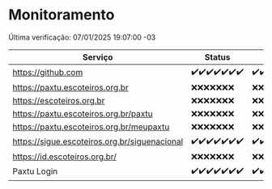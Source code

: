 # Monitoramento

Última verificação: 07/01/2025 19:07:00 -03

|Serviço|Status|Últimas 24h|
|---|---|---|
|https://github.com|<span title="2024-12-31: OK=23">✔️</span><span title="2025-01-01: OK=23">✔️</span><span title="2025-01-02: OK=23">✔️</span><span title="2025-01-03: OK=23">✔️</span><span title="2025-01-04: OK=23">✔️</span><span title="2025-01-05: OK=23">✔️</span><span title="2025-01-06: OK=21">✔️</span>|<span title="06/01/2025 19:07:00 -03 : 200">✔️</span><span title="06/01/2025 20:08:00 -03 : 200">✔️</span><span title="06/01/2025 21:41:00 -03 : 200">✔️</span><span title="06/01/2025 23:11:00 -03 : 200">✔️</span><span title="07/01/2025 00:16:00 -03 : 200">✔️</span><span title="07/01/2025 01:10:00 -03 : 200">✔️</span><span title="07/01/2025 02:08:00 -03 : 200">✔️</span><span title="07/01/2025 03:12:00 -03 : 200">✔️</span><span title="07/01/2025 04:08:00 -03 : 200">✔️</span><span title="07/01/2025 05:11:00 -03 : 200">✔️</span><span title="07/01/2025 06:09:00 -03 : 200">✔️</span><span title="07/01/2025 07:09:00 -03 : 200">✔️</span><span title="07/01/2025 08:07:00 -03 : 200">✔️</span><span title="07/01/2025 09:15:00 -03 : 200">✔️</span><span title="07/01/2025 10:16:00 -03 : 200">✔️</span><span title="07/01/2025 12:17:00 -03 : 200">✔️</span><span title="07/01/2025 13:26:00 -03 : 200">✔️</span><span title="07/01/2025 14:07:00 -03 : 200">✔️</span><span title="07/01/2025 15:11:00 -03 : 200">✔️</span><span title="07/01/2025 16:06:00 -03 : 200">✔️</span><span title="07/01/2025 17:09:00 -03 : 200">✔️</span><span title="07/01/2025 18:07:00 -03 : 200">✔️</span><span title="07/01/2025 19:07:00 -03 : 200">✔️</span>|
|https://paxtu.escoteiros.org.br|<span title="2024-12-31: Falhas=23">❌</span><span title="2025-01-01: Falhas=23">❌</span><span title="2025-01-02: Falhas=23">❌</span><span title="2025-01-03: Falhas=23">❌</span><span title="2025-01-04: Falhas=23">❌</span><span title="2025-01-05: Falhas=23">❌</span><span title="2025-01-06: Falhas=21">❌</span>|<span title="06/01/2025 19:07:00 -03 : 403">❌</span><span title="06/01/2025 20:08:00 -03 : 403">❌</span><span title="06/01/2025 21:41:00 -03 : 403">❌</span><span title="06/01/2025 23:11:00 -03 : 403">❌</span><span title="07/01/2025 00:16:00 -03 : 403">❌</span><span title="07/01/2025 01:10:00 -03 : 403">❌</span><span title="07/01/2025 02:08:00 -03 : 403">❌</span><span title="07/01/2025 03:12:00 -03 : 403">❌</span><span title="07/01/2025 04:08:00 -03 : 403">❌</span><span title="07/01/2025 05:11:00 -03 : 403">❌</span><span title="07/01/2025 06:09:00 -03 : 403">❌</span><span title="07/01/2025 07:09:00 -03 : 403">❌</span><span title="07/01/2025 08:07:00 -03 : 403">❌</span><span title="07/01/2025 09:15:00 -03 : 403">❌</span><span title="07/01/2025 10:16:00 -03 : 403">❌</span><span title="07/01/2025 12:17:00 -03 : 403">❌</span><span title="07/01/2025 13:26:00 -03 : 403">❌</span><span title="07/01/2025 14:07:00 -03 : 403">❌</span><span title="07/01/2025 15:11:00 -03 : 403">❌</span><span title="07/01/2025 16:06:00 -03 : 403">❌</span><span title="07/01/2025 17:09:00 -03 : 403">❌</span><span title="07/01/2025 18:07:00 -03 : 403">❌</span><span title="07/01/2025 19:07:00 -03 : 403">❌</span>|
|https://escoteiros.org.br|<span title="2024-12-31: Falhas=23">❌</span><span title="2025-01-01: Falhas=23">❌</span><span title="2025-01-02: Falhas=23">❌</span><span title="2025-01-03: Falhas=23">❌</span><span title="2025-01-04: Falhas=23">❌</span><span title="2025-01-05: Falhas=23">❌</span><span title="2025-01-06: Falhas=21">❌</span>|<span title="06/01/2025 19:07:00 -03 : 403">❌</span><span title="06/01/2025 20:08:00 -03 : 403">❌</span><span title="06/01/2025 21:41:00 -03 : 403">❌</span><span title="06/01/2025 23:11:00 -03 : 403">❌</span><span title="07/01/2025 00:16:00 -03 : 403">❌</span><span title="07/01/2025 01:10:00 -03 : 403">❌</span><span title="07/01/2025 02:08:00 -03 : 403">❌</span><span title="07/01/2025 03:12:00 -03 : 403">❌</span><span title="07/01/2025 04:08:00 -03 : 403">❌</span><span title="07/01/2025 05:11:00 -03 : 403">❌</span><span title="07/01/2025 06:09:00 -03 : 403">❌</span><span title="07/01/2025 07:09:00 -03 : 403">❌</span><span title="07/01/2025 08:07:00 -03 : 403">❌</span><span title="07/01/2025 09:15:00 -03 : 403">❌</span><span title="07/01/2025 10:16:00 -03 : 403">❌</span><span title="07/01/2025 12:17:00 -03 : 403">❌</span><span title="07/01/2025 13:26:00 -03 : 403">❌</span><span title="07/01/2025 14:07:00 -03 : 403">❌</span><span title="07/01/2025 15:11:00 -03 : 403">❌</span><span title="07/01/2025 16:06:00 -03 : 403">❌</span><span title="07/01/2025 17:09:00 -03 : 403">❌</span><span title="07/01/2025 18:07:00 -03 : 403">❌</span><span title="07/01/2025 19:07:00 -03 : 403">❌</span>|
|https://paxtu.escoteiros.org.br/paxtu|<span title="2024-12-31: Falhas=23">❌</span><span title="2025-01-01: Falhas=23">❌</span><span title="2025-01-02: Falhas=23">❌</span><span title="2025-01-03: Falhas=23">❌</span><span title="2025-01-04: Falhas=23">❌</span><span title="2025-01-05: Falhas=23">❌</span><span title="2025-01-06: Falhas=21">❌</span>|<span title="06/01/2025 19:07:00 -03 : 403">❌</span><span title="06/01/2025 20:08:00 -03 : 403">❌</span><span title="06/01/2025 21:41:00 -03 : 403">❌</span><span title="06/01/2025 23:11:00 -03 : 403">❌</span><span title="07/01/2025 00:16:00 -03 : 403">❌</span><span title="07/01/2025 01:10:00 -03 : 403">❌</span><span title="07/01/2025 02:08:00 -03 : 403">❌</span><span title="07/01/2025 03:12:00 -03 : 403">❌</span><span title="07/01/2025 04:08:00 -03 : 403">❌</span><span title="07/01/2025 05:11:00 -03 : 403">❌</span><span title="07/01/2025 06:09:00 -03 : 403">❌</span><span title="07/01/2025 07:09:00 -03 : 403">❌</span><span title="07/01/2025 08:07:00 -03 : 403">❌</span><span title="07/01/2025 09:15:00 -03 : 403">❌</span><span title="07/01/2025 10:16:00 -03 : 403">❌</span><span title="07/01/2025 12:17:00 -03 : 403">❌</span><span title="07/01/2025 13:26:00 -03 : 403">❌</span><span title="07/01/2025 14:07:00 -03 : 403">❌</span><span title="07/01/2025 15:11:00 -03 : 403">❌</span><span title="07/01/2025 16:06:00 -03 : 403">❌</span><span title="07/01/2025 17:09:00 -03 : 403">❌</span><span title="07/01/2025 18:07:00 -03 : 403">❌</span><span title="07/01/2025 19:07:00 -03 : 403">❌</span>|
|https://paxtu.escoteiros.org.br/meupaxtu|<span title="2024-12-31: Falhas=23">❌</span><span title="2025-01-01: Falhas=23">❌</span><span title="2025-01-02: Falhas=23">❌</span><span title="2025-01-03: Falhas=23">❌</span><span title="2025-01-04: Falhas=23">❌</span><span title="2025-01-05: Falhas=23">❌</span><span title="2025-01-06: Falhas=21">❌</span>|<span title="06/01/2025 19:07:00 -03 : 403">❌</span><span title="06/01/2025 20:08:00 -03 : 403">❌</span><span title="06/01/2025 21:41:00 -03 : 403">❌</span><span title="06/01/2025 23:11:00 -03 : 403">❌</span><span title="07/01/2025 00:16:00 -03 : 403">❌</span><span title="07/01/2025 01:10:00 -03 : 403">❌</span><span title="07/01/2025 02:08:00 -03 : 403">❌</span><span title="07/01/2025 03:12:00 -03 : 403">❌</span><span title="07/01/2025 04:08:00 -03 : 403">❌</span><span title="07/01/2025 05:11:00 -03 : 403">❌</span><span title="07/01/2025 06:09:00 -03 : 403">❌</span><span title="07/01/2025 07:09:00 -03 : 403">❌</span><span title="07/01/2025 08:07:00 -03 : 403">❌</span><span title="07/01/2025 09:15:00 -03 : 403">❌</span><span title="07/01/2025 10:16:00 -03 : 403">❌</span><span title="07/01/2025 12:17:00 -03 : 403">❌</span><span title="07/01/2025 13:26:00 -03 : 403">❌</span><span title="07/01/2025 14:07:00 -03 : 403">❌</span><span title="07/01/2025 15:11:00 -03 : 403">❌</span><span title="07/01/2025 16:06:00 -03 : 403">❌</span><span title="07/01/2025 17:09:00 -03 : 403">❌</span><span title="07/01/2025 18:07:00 -03 : 403">❌</span><span title="07/01/2025 19:07:00 -03 : 403">❌</span>|
|https://sigue.escoteiros.org.br/siguenacional|<span title="2024-12-31: OK=23">✔️</span><span title="2025-01-01: OK=23">✔️</span><span title="2025-01-02: OK=23">✔️</span><span title="2025-01-03: OK=23">✔️</span><span title="2025-01-04: OK=23">✔️</span><span title="2025-01-05: OK=23">✔️</span><span title="2025-01-06: OK=21">✔️</span>|<span title="06/01/2025 19:07:00 -03 : 200">✔️</span><span title="06/01/2025 20:08:00 -03 : 200">✔️</span><span title="06/01/2025 21:41:00 -03 : 200">✔️</span><span title="06/01/2025 23:11:00 -03 : 200">✔️</span><span title="07/01/2025 00:16:00 -03 : 200">✔️</span><span title="07/01/2025 01:10:00 -03 : 200">✔️</span><span title="07/01/2025 02:08:00 -03 : 200">✔️</span><span title="07/01/2025 03:12:00 -03 : 200">✔️</span><span title="07/01/2025 04:08:00 -03 : 200">✔️</span><span title="07/01/2025 05:11:00 -03 : 200">✔️</span><span title="07/01/2025 06:09:00 -03 : 200">✔️</span><span title="07/01/2025 07:09:00 -03 : 200">✔️</span><span title="07/01/2025 08:07:00 -03 : 200">✔️</span><span title="07/01/2025 09:15:00 -03 : 200">✔️</span><span title="07/01/2025 10:16:00 -03 : 200">✔️</span><span title="07/01/2025 12:17:00 -03 : 200">✔️</span><span title="07/01/2025 13:26:00 -03 : 200">✔️</span><span title="07/01/2025 14:07:00 -03 : 200">✔️</span><span title="07/01/2025 15:11:00 -03 : 200">✔️</span><span title="07/01/2025 16:06:00 -03 : 200">✔️</span><span title="07/01/2025 17:09:00 -03 : 200">✔️</span><span title="07/01/2025 18:07:00 -03 : 200">✔️</span><span title="07/01/2025 19:07:00 -03 : 200">✔️</span>|
|https://id.escoteiros.org.br/|<span title="2024-12-31: Falhas=23">❌</span><span title="2025-01-01: Falhas=23">❌</span><span title="2025-01-02: Falhas=23">❌</span><span title="2025-01-03: Falhas=23">❌</span><span title="2025-01-04: Falhas=23">❌</span><span title="2025-01-05: Falhas=23">❌</span><span title="2025-01-06: Falhas=21">❌</span>|<span title="06/01/2025 19:08:00 -03 : 403">❌</span><span title="06/01/2025 20:08:00 -03 : 403">❌</span><span title="06/01/2025 21:41:00 -03 : 403">❌</span><span title="06/01/2025 23:11:00 -03 : 403">❌</span><span title="07/01/2025 00:16:00 -03 : 403">❌</span><span title="07/01/2025 01:10:00 -03 : 403">❌</span><span title="07/01/2025 02:08:00 -03 : 403">❌</span><span title="07/01/2025 03:12:00 -03 : 403">❌</span><span title="07/01/2025 04:08:00 -03 : 403">❌</span><span title="07/01/2025 05:11:00 -03 : 403">❌</span><span title="07/01/2025 06:09:00 -03 : 403">❌</span><span title="07/01/2025 07:09:00 -03 : 403">❌</span><span title="07/01/2025 08:07:00 -03 : 403">❌</span><span title="07/01/2025 09:15:00 -03 : 403">❌</span><span title="07/01/2025 10:16:00 -03 : 403">❌</span><span title="07/01/2025 12:17:00 -03 : 403">❌</span><span title="07/01/2025 13:26:00 -03 : 403">❌</span><span title="07/01/2025 14:07:00 -03 : 403">❌</span><span title="07/01/2025 15:11:00 -03 : 403">❌</span><span title="07/01/2025 16:06:00 -03 : 403">❌</span><span title="07/01/2025 17:09:00 -03 : 403">❌</span><span title="07/01/2025 18:07:00 -03 : 403">❌</span><span title="07/01/2025 19:07:00 -03 : 403">❌</span>|
|Paxtu Login|<span title="2024-12-31: OK=23">✔️</span><span title="2025-01-01: OK=23">✔️</span><span title="2025-01-02: OK=23">✔️</span><span title="2025-01-03: OK=23">✔️</span><span title="2025-01-04: OK=23">✔️</span><span title="2025-01-05: OK=23">✔️</span><span title="2025-01-06: OK=21">✔️</span>|<span title="06/01/2025 19:08:00 -03 : 200">✔️</span><span title="06/01/2025 20:08:00 -03 : 200">✔️</span><span title="06/01/2025 21:41:00 -03 : 200">✔️</span><span title="06/01/2025 23:11:00 -03 : 200">✔️</span><span title="07/01/2025 00:16:00 -03 : 200">✔️</span><span title="07/01/2025 01:10:00 -03 : 200">✔️</span><span title="07/01/2025 02:08:00 -03 : 200">✔️</span><span title="07/01/2025 03:12:00 -03 : 200">✔️</span><span title="07/01/2025 04:08:00 -03 : 200">✔️</span><span title="07/01/2025 05:11:00 -03 : 200">✔️</span><span title="07/01/2025 06:09:00 -03 : 200">✔️</span><span title="07/01/2025 07:09:00 -03 : 200">✔️</span><span title="07/01/2025 08:07:00 -03 : 200">✔️</span><span title="07/01/2025 09:15:00 -03 : 200">✔️</span><span title="07/01/2025 10:16:00 -03 : 200">✔️</span><span title="07/01/2025 12:17:00 -03 : 200">✔️</span><span title="07/01/2025 13:26:00 -03 : 200">✔️</span><span title="07/01/2025 14:07:00 -03 : 200">✔️</span><span title="07/01/2025 15:11:00 -03 : 200">✔️</span><span title="07/01/2025 16:06:00 -03 : 200">✔️</span><span title="07/01/2025 17:09:00 -03 : 200">✔️</span><span title="07/01/2025 18:07:00 -03 : 200">✔️</span><span title="07/01/2025 19:07:00 -03 : 200">✔️</span>|
